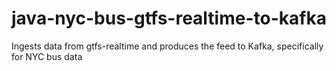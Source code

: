 # java-nyc-bus-gtfs-realtime-to-kafka
Ingests data from gtfs-realtime and produces the feed to Kafka, specifically for NYC bus data
